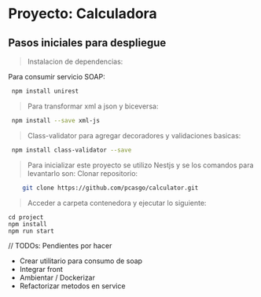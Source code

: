 # Proyecto: Calculadora
## Pasos iniciales para despliegue
>Instalacion de dependencias:

Para consumir servicio SOAP:
```sh
 npm install unirest
```
>Para transformar xml a json y biceversa:
```sh
 npm install --save xml-js
```
>Class-validator para agregar decoradores y validaciones basicas:
```sh
 npm install class-validator --save
```
>Para inicializar este proyecto se utilizo Nestjs y se los comandos para levantarlo son:
>Clonar repositorio:
```sh
    git clone https://github.com/pcasgo/calculator.git
```
>Acceder a carpeta contenedora y ejecutar lo siguiente:

    cd project
    npm install
    npm run start


// TODOs: Pendientes por hacer

- Crear utilitario para consumo de soap
- Integrar front
- Ambientar / Dockerizar
- Refactorizar metodos en service